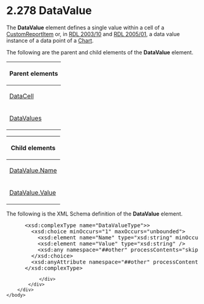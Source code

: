 <html dir="LTR" xmlns:mshelp="http://msdn.microsoft.com/mshelp" xmlns:ddue="http://ddue.schemas.microsoft.com/authoring/2003/5" xmlns:xlink="http://www.w3.org/1999/xlink" xmlns:tool="http://www.microsoft.com/tooltip">
    <head>
        <meta http-equiv="Content-Type" content="text/html; CHARSET=utf-8"></meta>
        <meta name="save" content="history"></meta>
        <title>2.278 DataValue</title>
        <xml>
            <mshelp:toctitle title="2.278 DataValue"></mshelp:toctitle>
            <mshelp:rltitle title="[MS-RDL]: DataValue"></mshelp:rltitle>
            <mshelp:keyword index="A" term="fdaa1968-b0a0-4f18-b583-8691d13f1ed0"></mshelp:keyword>
            <mshelp:attr name="DCSext.ContentType" value="open specification"></mshelp:attr>
            <mshelp:attr name="AssetID" value="fdaa1968-b0a0-4f18-b583-8691d13f1ed0"></mshelp:attr>
            <mshelp:attr name="TopicType" value="kbRef"></mshelp:attr>
            <mshelp:attr name="DCSext.Title" value="[MS-RDL]: DataValue" />
        </xml>
    </head>
    <body>
        <div id="header">
            <h1 class="heading">2.278 DataValue</h1>
        </div>
        <div id="mainSection">
            <div id="mainBody">
                <div id="allHistory" class="saveHistory"></div>
                <div id="sectionSection0" class="section" name="collapseableSection">
                    

<p>The <b>DataValue</b> element defines a single value within a
cell of a <a href="6bb7b35c-e517-4444-a96b-9f2ccdd1a642.md">CustomReportItem</a>
or, in <a href="a7e2ad00-07c8-4f6d-80ab-3ad55df7b233.md">RDL 2003/10</a>
and <a href="3ebe2912-4958-4832-b391-cad1f5e13338.md">RDL 2005/01</a>, a
data value instance of a data point of a <a href="b0ab5524-7eb2-47a7-a4d3-230f5c8c5526.md">Chart</a>.</p>

<p>The following are the parent and child elements of the <b>DataValue</b>
element. </p>

<table>
 <thead>
  <tr>
   <th>
   <p>Parent elements</p>
   </th>
  </tr>
 </thead>
 <tr>
  <td>
  <p><a href="8d4f08f4-2da6-4829-8d90-9bf11e042c94.md">DataCell</a></p>
  </td>
 </tr>
 <tr>
  <td>
  <p><a href="95774c4b-197d-4caf-80a5-9748d63d3e6e.md">DataValues</a></p>
  </td>
 </tr>
</table>

<p> </p>

<table>
 <thead>
  <tr>
   <th>
   <p>Child elements</p>
   </th>
  </tr>
 </thead>
 <tr>
  <td>
  <p><a href="309c4d26-05f7-47a1-9109-2dcafb8babaf.md">DataValue.Name</a></p>
  </td>
 </tr>
 <tr>
  <td>
  <p><a href="55ec69f0-f309-415a-9620-a27b5ec556cf.md">DataValue.Value</a></p>
  </td>
 </tr>
</table>

<p>The following is the XML Schema definition of the <b>DataValue</b>
element.</p>

<dl>
<dd>
<div><pre> &lt;xsd:complexType name=&quot;DataValueType&quot;&gt;&gt;
   &lt;xsd:choice minOccurs=&quot;1&quot; maxOccurs=&quot;unbounded&quot;&gt;
     &lt;xsd:element name=&quot;Name&quot; type=&quot;xsd:string&quot; minOccurs=&quot;0&quot; /&gt;
     &lt;xsd:element name=&quot;Value&quot; type=&quot;xsd:string&quot; /&gt;
     &lt;xsd:any namespace=&quot;##other&quot; processContents=&quot;skip&quot; /&gt;
   &lt;/xsd:choice&gt;
   &lt;xsd:anyAttribute namespace=&quot;##other&quot; processContents=&quot;skip&quot; /&gt;
 &lt;/xsd:complexType&gt;
</pre></div>
</dd></dl>


                </div>
            </div>
        </div>
    </body>
</html>